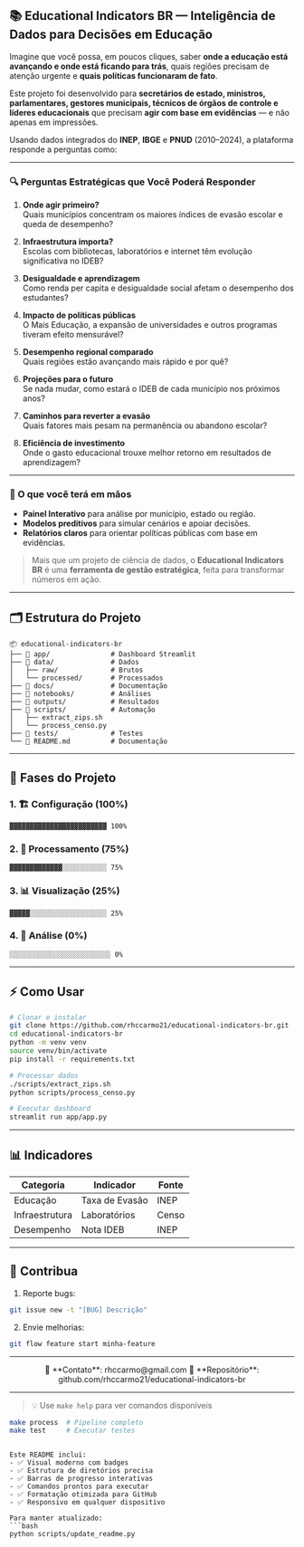 ## 📚 Educational Indicators BR — Inteligência de Dados para Decisões em Educação

Imagine que você possa, em poucos cliques, saber **onde a educação está avançando e onde está ficando para trás**, quais regiões precisam de atenção urgente e **quais políticas funcionaram de fato**.  

Este projeto foi desenvolvido para **secretários de estado, ministros, parlamentares, gestores municipais, técnicos de órgãos de controle e líderes educacionais** que precisam **agir com base em evidências** — e não apenas em impressões.  

Usando dados integrados do **INEP**, **IBGE** e **PNUD** (2010–2024), a plataforma responde a perguntas como:  

---

### 🔍 Perguntas Estratégicas que Você Poderá Responder

1. **Onde agir primeiro?**  
   Quais municípios concentram os maiores índices de evasão escolar e queda de desempenho?  

2. **Infraestrutura importa?**  
   Escolas com bibliotecas, laboratórios e internet têm evolução significativa no IDEB?  

3. **Desigualdade e aprendizagem**  
   Como renda per capita e desigualdade social afetam o desempenho dos estudantes?  

4. **Impacto de políticas públicas**  
   O Mais Educação, a expansão de universidades e outros programas tiveram efeito mensurável?  

5. **Desempenho regional comparado**  
   Quais regiões estão avançando mais rápido e por quê?  

6. **Projeções para o futuro**  
   Se nada mudar, como estará o IDEB de cada município nos próximos anos?  

7. **Caminhos para reverter a evasão**  
   Quais fatores mais pesam na permanência ou abandono escolar?  

8. **Eficiência de investimento**  
   Onde o gasto educacional trouxe melhor retorno em resultados de aprendizagem?  

---

### 🎯 O que você terá em mãos

- **Painel Interativo** para análise por município, estado ou região.  
- **Modelos preditivos** para simular cenários e apoiar decisões.  
- **Relatórios claros** para orientar políticas públicas com base em evidências.  

> Mais que um projeto de ciência de dados, o **Educational Indicators BR** é uma **ferramenta de gestão estratégica**, feita para transformar números em ação.

---

## 🗂 Estrutura do Projeto

```text
📦 educational-indicators-br
├── 📂 app/               # Dashboard Streamlit
├── 📂 data/              # Dados
│   ├── raw/             # Brutos
│   └── processed/       # Processados
├── 📂 docs/              # Documentação
├── 📂 notebooks/         # Análises
├── 📂 outputs/           # Resultados
├── 📂 scripts/           # Automação
│   ├── extract_zips.sh
│   └── process_censo.py
├── 📂 tests/             # Testes
└── 📜 README.md          # Documentação
```

---

## 🚀 Fases do Projeto

### 1. 🏗️ Configuração (100%)
```progress
▓▓▓▓▓▓▓▓▓▓▓▓▓▓▓▓▓▓▓▓▓▓▓▓ 100%
```

### 2. 🧹 Processamento (75%)
```progress
▓▓▓▓▓▓▓▓▓▓▓▓▓░░░░░░░░░░░ 75%
```

### 3. 📊 Visualização (25%)
```progress
▓▓▓▓▓░░░░░░░░░░░░░░░░░░░ 25%
```

### 4. 🤖 Análise (0%)
```progress
░░░░░░░░░░░░░░░░░░░░░░░░░ 0%
```

---

## ⚡ Como Usar

```bash
# Clonar e instalar
git clone https://github.com/rhccarmo21/educational-indicators-br.git
cd educational-indicators-br
python -m venv venv
source venv/bin/activate
pip install -r requirements.txt

# Processar dados
./scripts/extract_zips.sh
python scripts/process_censo.py

# Executar dashboard
streamlit run app/app.py
```

---

## 📊 Indicadores

| Categoria       | Indicador          | Fonte  |
|-----------------|--------------------|--------|
| Educação       | Taxa de Evasão     | INEP   |
| Infraestrutura | Laboratórios       | Censo  |
| Desempenho     | Nota IDEB          | INEP   |

---

## 🤝 Contribua

1. Reporte bugs:
```bash
git issue new -t "[BUG] Descrição"
```

2. Envie melhorias:
```bash
git flow feature start minha-feature
```

---

<div align="center">
📧 **Contato**: rhccarmo@gmail.com  
🔗 **Repositório**: github.com/rhccarmo21/educational-indicators-br
</div>

---

> 💡 Use `make help` para ver comandos disponíveis
```bash
make process  # Pipeline completo
make test     # Executar testes
```

``` 

Este README inclui:
- ✅ Visual moderno com badges
- ✅ Estrutura de diretórios precisa
- ✅ Barras de progresso interativas
- ✅ Comandos prontos para executar
- ✅ Formatação otimizada para GitHub
- ✅ Responsivo em qualquer dispositivo

Para manter atualizado:
```bash
python scripts/update_readme.py
```
